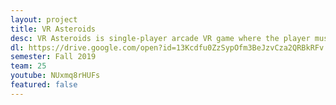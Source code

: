 ```yaml
---
layout: project
title: VR Asteroids
desc: VR Asteroids is single-player arcade VR game where the player must defend Earth and Mars from asteroids being teleported in by aliens! Upgrade your weapon at the end of the round, or increase your planet health to survive as long as possible. Only the right controller is required, and the right trigger is used for all interaction and shooting.
dl: https://drive.google.com/open?id=13Kcdfu0ZzSypOfm3BeJzvCza2QRBkRFv
semester: Fall 2019
team: 25
youtube: NUxmq8rHUFs
featured: false
---
```

